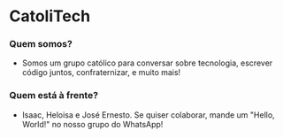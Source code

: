 # CatoliTech

### Quem somos?
* Somos um grupo católico para conversar sobre tecnologia, escrever código juntos, confraternizar, e muito mais!

### Quem está à frente?
* Isaac, Heloisa e José Ernesto. Se quiser colaborar, mande um "Hello, World!" no nosso grupo do WhatsApp!

<!--
### Quando e onde nos reunimos?
* Semanalmente, das 19h00 às 21h00, em alguma sala do IMECC ou do IC. (Ou nos finais de semana!)
-->
